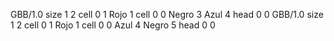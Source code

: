 <gs-board> GBB/1.0
size 1 2
cell 0 1 Rojo 1 
cell 0 0 Negro 3 Azul 4 
head 0 0
 </gs-board>
<gs-board> GBB/1.0
size 1 2
cell 0 1 Rojo 1 
cell 0 0 Azul 4 Negro 5 
head 0 0
 </gs-board>